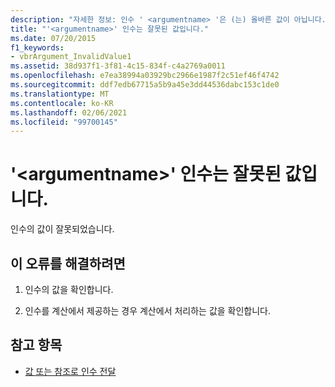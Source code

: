 ```yaml
---
description: "자세한 정보: 인수 ' <argumentname> '은 (는) 올바른 값이 아닙니다."
title: "'<argumentname>' 인수는 잘못된 값입니다."
ms.date: 07/20/2015
f1_keywords:
- vbrArgument_InvalidValue1
ms.assetid: 38d937f1-3f81-4c15-834f-c4a2769a0011
ms.openlocfilehash: e7ea38994a03929bc2966e1987f2c51ef46f4742
ms.sourcegitcommit: ddf7edb67715a5b9a45e3dd44536dabc153c1de0
ms.translationtype: MT
ms.contentlocale: ko-KR
ms.lasthandoff: 02/06/2021
ms.locfileid: "99700145"
---
```

# <a name="argument-argumentname-is-not-a-valid-value"></a>'\<argumentname>' 인수는 잘못된 값입니다.

인수의 값이 잘못되었습니다.  
  
## <a name="to-correct-this-error"></a>이 오류를 해결하려면  
  
1. 인수의 값을 확인합니다.  
  
2. 인수를 계산에서 제공하는 경우 계산에서 처리하는 값을 확인합니다.  
  
## <a name="see-also"></a>참고 항목

- [값 또는 참조로 인수 전달](../programming-guide/language-features/procedures/passing-arguments-by-value-and-by-reference.md)

